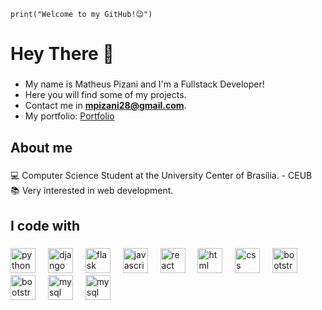 `print("Welcome to my GitHub!😉")`
<h1 align="left">Hey There 👋</h1>

###

- My name is Matheus Pizani and I'm a Fullstack Developer!
- Here you will find some of my projects.
- Contact me in **mpizani28@gmail.com**.
- My portfolio: [Portfolio](https://matheus-pizani.netlify.app/)

  
###

<h2 align="left">About me</h2>

###

<p align="left">💻 Computer Science Student at the University Center of Brasília. - CEUB<br>📚 Very interested in web development.</p>

###

<h2 align="left">I code with</h2>

###

<div align="left">
  <img src="https://skillicons.dev/icons?i=py" height="40" alt="python logo"  />
  <img width="12" />
  <img src="https://skillicons.dev/icons?i=django" height="40" alt="django logo"  />
  <img width="12" />
  <img src="https://skillicons.dev/icons?i=flask" height="40" alt="flask logo"  />
  <img width="12" />
  <img src="https://skillicons.dev/icons?i=js" height="40" alt="javascript logo"  />
  <img width="12" />
  <img src="https://skillicons.dev/icons?i=react" height="40" alt="react logo"  />
  <img width="12" />
  <img src="https://skillicons.dev/icons?i=html" height="40" alt="html logo"  />
  <img width="12" />
  <img src="https://skillicons.dev/icons?i=css" height="40" alt="css logo"  />
  <img width="12" />
  <img src="https://skillicons.dev/icons?i=bootstrap" height="40" alt="bootstrap logo"  />
  <img width="12" />
  <img src="https://skillicons.dev/icons?i=materialui" height="40" alt="bootstrap logo"  />
  <img width="12" />
  <img src="https://skillicons.dev/icons?i=mysql" height="40" alt="mysql logo"  />
  <img width="12" />
  <img src="https://skillicons.dev/icons?i=postgresql" height="40" alt="mysql logo"  />
  <img width="12" />
</div>

###
